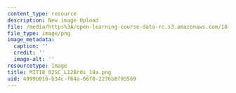 ```yaml
---
content_type: resource
description: New image Upload
file: /media/https%3A/open-learning-course-data-rc.s3.amazonaws.com/18-02sc-multivariable-calculus-fall-2010/4999b016b34cf64a66f02276b8f93569_MIT18_02SC_L12Brds_19a.png
file_type: image/png
image_metadata:
  caption: ''
  credit: ''
  image-alt: ''
resourcetype: Image
title: MIT18_02SC_L12Brds_19a.png
uid: 4999b016-b34c-f64a-66f0-2276b8f93569
---
```

